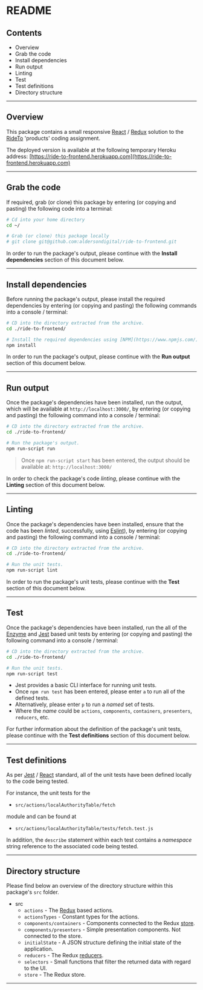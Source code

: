 # README

## Contents

* Overview
* Grab the code
* Install dependencies
* Run output
* Linting
* Test
* Test definitions
* Directory structure

---

## Overview

This package contains a small responsive [React](https://reactjs.org/) / [Redux](https://redux.js.org/) solution to the [RideTo](https://www.rideto.com/) 'products' coding assignment.

The deployed version is available at the following temporary Heroku address: [https://ride-to-frontend.herokuapp.com](https://ride-to-frontend.herokuapp.com)

---

## Grab the code

If required, grab (or clone) this package by entering (or copying and pasting) the following code into a terminal:

```bash
# Cd into your home directory
cd ~/

# Grab (or clone) this package locally
# git clone git@github.com:aldersondigital/ride-to-frontend.git 
```

In order to run the package's output, please continue with the __Install dependencies__ section of this document below.

---

## Install dependencies

Before running the package's output, please install the required dependencies by entering (or copying and pasting) the following commands into a console / terminal:

```bash
# CD into the directory extracted from the archive.
cd ./ride-to-frontend/

# Install the required dependencies using [NPM](https://www.npmjs.com/)
npm install
```

In order to run the package's output, please continue with the __Run output__ section of this document below.

---

## Run output

Once the package's dependencies have been installed, run the output, which will be available at `http://localhost:3000/`, by entering (or copying and pasting) the following command into a console / terminal:

```bash
# CD into the directory extracted from the archive.
cd ./ride-to-frontend/

# Run the package's output.
npm run-script run
```

> Once `npm run-script start` has been entered, the output should be available at: `http://localhost:3000/`

In order to check the package's code *linting*, please continue with the __Linting__ section of this document below.

---

## Linting

Once the package's dependencies have been installed, ensure that the code has been *linted*, successfully, using [Eslint](https://eslint.org/)), by entering (or copying and pasting) the following command into a console / terminal:

```bash
# CD into the directory extracted from the archive.
cd ./ride-to-frontend/

# Run the unit tests.
npm run-script lint
```

In order to run the package's unit tests, please continue with the __Test__ section of this document below.

---

## Test

Once the package's dependencies have been installed, run the all of the [Enzyme](https://github.com/airbnb/enzyme) and [Jest](https://facebook.github.io/jest/) based unit tests by entering (or copying and pasting) the following command into a console / terminal:

```bash
# CD into the directory extracted from the archive.
cd ./ride-to-frontend/

# Run the unit tests.
npm run-script test
```

* Jest provides a basic CLI interface for running unit tests.
* Once `npm run test` has been entered, please enter `a` to run all of the defined tests.
* Alternatively, please enter `p` to run a *named* set of tests.
* Where the *name* could be `actions`, `components`, `containers`, `presenters`, `reducers`, etc.

For further information about the definition of the package's unit tests, please continue with the __Test definitions__ section of this document below.

---

## Test definitions

As per [Jest](https://facebook.github.io/jest/) / [React](https://reactjs.org/) standard, all of the unit tests have been defined locally to the code being tested.

For instance, the unit tests for the

* `src/actions/localAuthorityTable/fetch`

module and can be found at

* `src/actions/localAuthorityTable/tests/fetch.test.js`


In addition, the `describe` statement within each test contains a *namespace* string reference to the associated code being tested.

---

## Directory structure

Please find below an overview of the directory structure within this package's `src` folder.

* src
    * `actions` - The [Redux](https://redux.js.org/docs/basics/Actions.html) based actions.
    * `actionsTypes` - Constant types for the actions.
    * `components/containers` - Components connected to the Redux [store](https://redux.js.org/docs/basics/Store.html).
    * `components/presenters` - Simple presentation components. Not connected to the store.
    * `initialState` - A JSON structure defining the initial state of the application.
    * `reducers` - The Redux [reducers](https://redux.js.org/docs/basics/Reducers.html).
    * `selectors` - Small functions that filter the returned data with regard to the UI.
    * `store` - The Redux store.

---
